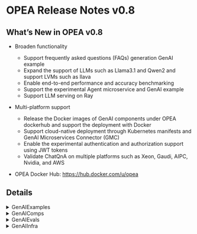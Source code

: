# OPEA Release Notes v0.8
## What’s New in OPEA v0.8

- Broaden functionality
    - Support frequently asked questions (FAQs) generation GenAI example
    - Expand the support of LLMs such as Llama3.1 and Qwen2 and support LVMs such as llava
    - Enable end-to-end performance and accuracy benchmarking
    - Support the experimental Agent microservice and GenAI example
    - Support LLM serving on Ray

- Multi-platform support
    - Release the Docker images of GenAI components under OPEA dockerhub and support the deployment with Docker
    - Support cloud-native deployment through Kubernetes manifests and GenAI Microservices Connector (GMC)
    - Enable the experimental authentication and authorization support using JWT tokens
    - Validate ChatQnA on multiple platforms such as Xeon, Gaudi, AIPC, Nvidia, and AWS

- OPEA Docker Hub: https://hub.docker.com/u/opea

## Details

<details><summary>GenAIExamples</summary> 

- ChatQnA
    - add ChatQnA instructions for AIPC([26d4ff](https://github.com/opea-project/GenAIExamples/commit/26d4ff11ffd323091d80efdd3f65e4c330b68840))
    - Adapt Vllm response format ([034541](https://github.com/opea-project/GenAIExamples/commit/034541404e23ce3927c170237817e98f9323af26))
    - update tgi version([5f52a1](https://github.com/opea-project/GenAIExamples/commit/5f52a10ffef342ef7ab84e9cf7107903d1e578e4))
    - Update README.md([f9312b](https://github.com/opea-project/GenAIExamples/commit/f9312b37137ac087534d5536c767b465bac1b93b))
    - Udpate ChatQnA docker compose for Dataprep Update([335362](https://github.com/opea-project/GenAIExamples/commit/335362ab1191b1bcaa2c3bef06fb559bdd3d3f3f))
    - [Doc] Add valid micro-service details([e878dc](https://github.com/opea-project/GenAIExamples/commit/e878dc131171068d4d48686ed3909363403c6818))
    - Updates for running ChatQnA + Conversational UI on Gaudi([89ddec](https://github.com/opea-project/GenAIExamples/commit/89ddec9b2d473b6c0b427e264e0ed07e5d0045f5))
    - Fix win PC issues([ba6541](https://github.com/opea-project/GenAIExamples/commit/ba65415b78d237d180cf9f3654d72b106b7b8a2e))
    - [Doc]Add ChatQnA Flow Chart([97da49](https://github.com/opea-project/GenAIExamples/commit/97da49f61e9ae4aff6780b1ae52c7f66550f3608))
    - Add guardrails in the ChatQnA pipeline([955159](https://github.com/opea-project/GenAIExamples/commit/9551594164980fea59667f6679c84ba5cadf6410))
    - Fix a minor bug for chatqna in docker-compose([b46ae8](https://github.com/opea-project/GenAIExamples/commit/b46ae8bdcc1abfe04563cffc004a87d2884e111b))
    - Support vLLM/vLLM-on-Ray/Ray Serve for ChatQnA([631d84](https://github.com/opea-project/GenAIExamples/commit/631d841119ee6d3247551ef713ea40041c77d6b6))
    - Added ChatQnA example using Qdrant retriever([c74564](https://github.com/opea-project/GenAIExamples/commit/c745641ba103d9f88af01f871f31384f16d02360))
    - Update TEI version v1.5 for better performance([f4b4ac](https://github.com/opea-project/GenAIExamples/commit/f4b4ac0d3a762805fe2e1f1a09c8311cadc2114d))
    - update ChatQnA upload feature([598484](https://github.com/opea-project/GenAIExamples/commit/5984848bb065917f60324c9a35ce98a1503ef1c1))
    - Add auto truncate for embedding and rerank([8b6094](https://github.com/opea-project/GenAIExamples/commit/8b60948c7b9ab96c4d12dd361b329ff72b2e0e0b))

- Deployment
    - Add Kubernetes manifest files for deploying DocSum([831463](https://github.com/opea-project/GenAIExamples/commit/83146320aa14fbea5fcd795a7b5203be43e32a14))
    - Update Kubernetes manifest files for CodeGen([2f9397](https://github.com/opea-project/GenAIExamples/commit/2f9397e012b7f3443d97f9cca786df5aa6d72437))
    - Add Kubernetes manifest files for deploying CodeTrans([c9548d](https://github.com/opea-project/GenAIExamples/commit/c9548d7921f73ac34b0867969de8ba7fe0c21453))
    - Updated READMEs for kubernetes example pipelines([c37d9c](https://github.com/opea-project/GenAIExamples/commit/c37d9c82b0df8a7a84462bdede93f0425470e4e0))
    - Update all examples yaml files of GMC in GenAIExample([290a74](https://github.com/opea-project/GenAIExamples/commit/290a74fae918da596dbb2d17ab87f828fef95e0d))
    - doc: fix minor issue in GMC doc([d99461](https://github.com/opea-project/GenAIExamples/commit/d9946180a2372652136bd46a21aab308cda31d7e))
    - README for installing 4 worklods using helm chart([6e797f](https://github.com/opea-project/GenAIExamples/commit/6e797fae8923b520147419b87a193ccfb0d1de11))
    - Update Kubernetes manifest files for deploying ChatQnA([665c46](https://github.com/opea-project/GenAIExamples/commit/665c46ffae23b3dc3b4c6c7d6b7693886e913294))
    - Add new example of SearchQnA for GenAIExample([21b7d1](https://github.com/opea-project/GenAIExamples/commit/21b7d11098ca22accf2cd530a051403b95c5b4ba))
    - Add new example of Translation for GenAIExample([d0b028](https://github.com/opea-project/GenAIExamples/commit/d0b028d1997e1842d9cab48585a7f0b55de9b14b))

- Other examples
    - Update reranking microservice dockerfile path ([d7a5b7](https://github.com/opea-project/GenAIExamples/commit/d7a5b751d92b7714a8c3308c64f4a8b473710383))
    - update tgi-gaudi version([3505bd](https://github.com/opea-project/GenAIExamples/commit/3505bd25a4f3494028cde45694f304dba665310b))
    - Refine README of Examples([f73267](https://github.com/opea-project/GenAIExamples/commit/f732674b1ef28e5c2589d3b8e0124ebedaf5d502))
    - Update READMEs([8ad7f3](https://github.com/opea-project/GenAIExamples/commit/8ad7f36fe2007160ba68b0e100f4471c46669afa))
    - [CodeGen] Add codegen flowchart([377dd2](https://github.com/opea-project/GenAIExamples/commit/377dd2fa9eac012b6927abee3ef5f6339549a4eb))
    - update audioqna image name([615f0d](https://github.com/opea-project/GenAIExamples/commit/615f0d25470624534c541161c6e647f78b448af1))
    - add auto-truncate to gaudi tei ([8d4209](https://github.com/opea-project/GenAIExamples/commit/8d4209a01541d078e41174ef13c5f5f9686be282))
    - update visualQnA chinese version([497895](https://github.com/opea-project/GenAIExamples/commit/49789595e5f6f00e96426b2dc5034d0a68c0aea1))
    - Fix Typo for Translation Example([95c13d](https://github.com/opea-project/GenAIExamples/commit/95c13d9558acb85343f2d39fc9ef1d68aacfbb56))
    - FAQGen Megaservice([8c4a25](https://github.com/opea-project/GenAIExamples/commit/8c4a2534c1313a4a20948190489dedcf3c302eea))
    - code-gen-react-ui([1b48e5](https://github.com/opea-project/GenAIExamples/commit/1b48e54a3d2e5ede8c3268c30766fa5182d3486c))
    - added doc sum react-ui([edf0d1](https://github.com/opea-project/GenAIExamples/commit/edf0d14c95c9869b416d07c9af80ace2bc3691cb)) 

- CI/UT
    - frontend failed with unknown timeout issue ([7ebe78](https://github.com/opea-project/GenAIExamples/commit/7ebe781ccb0d0396872c3aa9c195118ca07fc0b3))
    - Adding Chatqna Benchmark Test([11a56e](https://github.com/opea-project/GenAIExamples/commit/11a56e09ef86e88b29662130eba1913d40cb8aba))
    - expand tgi connect timeout([ee0dcb](https://github.com/opea-project/GenAIExamples/commit/ee0dcb3d37ab64c89962fb41fc8b4d4916b05002))
    - Optimize gmc manifest e2e tests([15fc6f](https://github.com/opea-project/GenAIExamples/commit/15fc6f971154f19822ac8d9b168141a381c93114))
    - add docker compose yaml print for test([bb4230](https://github.com/opea-project/GenAIExamples/commit/bb42307af952a8ca8c80dec329d84e1fe94943f3))
    - refactor translation ci test ([b7975e](https://github.com/opea-project/GenAIExamples/commit/b7975e79d8c75899961e5946d8ad0356065f20c5))
    - refactor searchqna ci test([ecf333](https://github.com/opea-project/GenAIExamples/commit/ecf33388359a9bc20ff63676f169cc4d8129b1e7))
    - Translate UT for UI([284d85](https://github.com/opea-project/GenAIExamples/commit/284d855bf410e5194c84523450397f0eb70ad0ee))
    - enhancement the codetrans e2e test([450efc](https://github.com/opea-project/GenAIExamples/commit/450efcc139f26268b31a456db3f17024a37f896f))
    - allow gmc e2e workflow to get secrets([f45f50](https://github.com/opea-project/GenAIExamples/commit/f45f508847823f3f6a1831d1a402932294b2a287))
    - add checkout ref in gmc e2e workflow([62ae64](https://github.com/opea-project/GenAIExamples/commit/62ae64f13c8127cd7afd7d58d06c6cf9c51fafbf))
    - SearchQnA UT([268d58](https://github.com/opea-project/GenAIExamples/commit/268d58d4a971d7d8340e72caf90a4fc14650612d))
</details>

<details><summary>GenAIComps</summary> 
- Cores
    - Support https for microservice([2d6772](https://github.com/opea-project/GenAIComps/commit/2d6772456fb24cd344fc25e3eb4591d1a42eda71))
    - Enlarge megaservice request timeout for supporting high concurrency([876ca5](https://github.com/opea-project/GenAIComps/commit/876ca5080b47bfb9ea484f916561f2c68e3d37a0)) 
    - Add dynamic DAG([f2995a](https://github.com/opea-project/GenAIComps/commit/f2995ab5f55c8917b865a405fb9ffe99b70ff86d)) 

- LLM
    - optional vllm microservice container build([963755](https://github.com/opea-project/GenAIComps/commit/9637553da6da07988df5d9007d9a736fe0ca4c47))
    - refine vllm instruction([6e2c28](https://github.com/opea-project/GenAIComps/commit/6e2c28b17850964e5c07d5f418211722a9b09212))
    - Introduce 'entrypoint.sh' for some Containers([9ecc5c](https://github.com/opea-project/GenAIComps/commit/9ecc5c3b02bae88e148bfecafdd24be995d6b4c3))
    - Support llamaindex for retrieval microservice and remove langchain([61795f](https://github.com/opea-project/GenAIComps/commit/61795fd46a5c3047a3f08517b73cad52100396c8))
    - update tgi with text-generation-inference:2.1.0([f23694](https://github.com/opea-project/GenAIComps/commit/f236949f62e26695ff0f6e7d4fbce8441fb2d8e4))
    - fix requirements([f4b029](https://github.com/opea-project/GenAIComps/commit/f4b029805a310ce5bd4b0f03a9439ede149cb3ab)) 
    - Add vLLM on Ray microservice([ec3b2e](https://github.com/opea-project/GenAIComps/commit/ec3b2e841f23d1ee5dc4d89a57d34e51cf5a5909))
    - Update code/readme/UT for Ray Serve and VLLM([dd939c](https://github.com/opea-project/GenAIComps/commit/dd939c554add6a86577e50fc46ac93a7429ab6d9))
    - Allow the Ollama microservice to be configurable with different models([2458e2](https://github.com/opea-project/GenAIComps/commit/2458e2f1ec7f7e383429a54047814347e18c363d))
    - LLM performance optimization and code refine([6e31df](https://github.com/opea-project/GenAIComps/commit/6e31df2f0503eb075472ef5cd9cfc0f81112d804))

- DataPrep
    - Support get/delete file in Dataprep Microservice([5d0842](https://github.com/opea-project/GenAIComps/commit/5d08426c82f999d8a5b58fda042fa610473b0c9c))
    - Dataprep | PGVector : Added support for new changes in utils.py([54eb7a](https://github.com/opea-project/GenAIComps/commit/54eb7aba5b5a46f6bf9602254e1b331b58109c24))
    - Enhance the dataprep microservice by adding separators([ef97c2](https://github.com/opea-project/GenAIComps/commit/ef97c24792bd5711b5e5a000eafcd7fabcfc914b))
    - freeze python-bidi==0.4.2 for dataprep/redis([b4012f](https://github.com/opea-project/GenAIComps/commit/b4012f610960514b6351dc94bdc346675e57b356))
    - Support delete data for Redis vector db([967fdd](https://github.com/opea-project/GenAIComps/commit/967fdd2f27fe1e7c99c6e6c28161c8f0f3bf2436)) 

- Other Components
    - Remove ingest in Retriever MS([d25d2c](https://github.com/opea-project/GenAIComps/commit/d25d2c4ec3146bcba26b8db3fc7fe4adeafff748))
    - Qdrant retriever microservice([9b658f](https://github.com/opea-project/GenAIComps/commit/9b658f4f8b83575c9acc8c9f4f24db2c0a5bf52f))
    - update milvus service for dataprep and retriever([d7cdab](https://github.com/opea-project/GenAIComps/commit/d7cdab96744a0a1c914b9acd9a2515a29c1ed997))
    - Architecture specific args for a few containers([1dd7d4](https://github.com/opea-project/GenAIComps/commit/1dd7d41b4daaa8cb567b50143c5cd4b5119d6f4b))
    - Update driver compatible image([1d4664](https://github.com/opea-project/GenAIComps/commit/1d4664bc20793e41e83d4cb10869f0072e7506f3))
    - Fix Llama-Guard-2 issue([6b091c](https://github.com/opea-project/GenAIComps/commit/6b091c657228fcbc14824cd672ecbae4e4d487b6))
    - embeddings: adaptive detect embedding model arguments in mosec([f164f0](https://github.com/opea-project/GenAIComps/commit/f164f0d7768c7f2463e11679785b9c7d7e93a19c))
    - Architecture specific args for langchain guardrails([5e232a](https://github.com/opea-project/GenAIComps/commit/5e232a9ac2adc8296e6503f6f7b26cc3a5ea5602))
    - fix requirements install issue for reranks/fastrag([94e807](https://github.com/opea-project/GenAIComps/commit/94e807bbf15a9677209f8d28d0cc3251adfc75cc))
    - Update to remove warnings when building Dockerfiles([3e5dd0](https://github.com/opea-project/GenAIComps/commit/3e5dd0151699880f579ffddaa76293ede06cad2a))
    - Initiate Agent component([c3f6b2](https://github.com/opea-project/GenAIComps/commit/c3f6b2ebb75f6e6995e8b39adebe73051810856f))
    - Add FAQGen gateway in core to support FAQGen Example([9c90eb](https://github.com/opea-project/GenAIComps/commit/9c90ebf573621e894fa368848a79550701a338a6))
    - Prompt registry([f5a548](https://github.com/opea-project/GenAIComps/commit/f5a5489b0a42d01259f39b9016ea68429d2271e9))
    - Chat History microservice for chat data persistence([30d95b](https://github.com/opea-project/GenAIComps/commit/30d95b73dd20e1800e684bf7417a97b4e4cdc4df))
    - align asr output and llm input without using orchestrator([64e042](https://github.com/opea-project/GenAIComps/commit/64e042146f4a7ea40e70a7fc5431d7f32e8ee02c))
    - doc: add missing in README.md codeblock([2792e2](https://github.com/opea-project/GenAIComps/commit/2792e28334760d94908aa521be1bedcec8848ad3))
    - Prompt registry([f5a548](https://github.com/opea-project/GenAIComps/commit/f5a5489b0a42d01259f39b9016ea68429d2271e9))
    - Chat History microservice for chat data persistence([30d95b](https://github.com/opea-project/GenAIComps/commit/30d95b73dd20e1800e684bf7417a97b4e4cdc4df))
    - align asr output and llm input without using orchestrator([64e042](https://github.com/opea-project/GenAIComps/commit/64e042146f4a7ea40e70a7fc5431d7f32e8ee02c))

- CI/UT
    - fix duplicate ci test([33f37c](https://github.com/opea-project/GenAIComps/commit/33f37cebd4bba515b21203f94af2616faade2baa))
    - build and push new docker images into registry([80da5a](https://github.com/opea-project/GenAIComps/commit/80da5a86abafeceaf196bacc17e3922dd3173be8))
    - update image build for gaudi([fe3d22](https://github.com/opea-project/GenAIComps/commit/fe3d22acabdee2fbf72ced0fae3832e7ca1fa3e4))
    - add guardrails ut([556030](https://github.com/opea-project/GenAIComps/commit/55603000eba4823678b3e79623186fa591a2f06f))
</details>

<details><summary>GenAIEvals</summary> 
- Update lm-eval to 0.4.3([89c825](https://github.com/opea-project/GenAIEval/commit/89c8255f3f41a545ace25c61db3160cbece3047f))
- add toxicity/bias/hallucination metrics([48015a](https://github.com/opea-project/GenAIEval/commit/48015a1cb0c200aa1e7929367acd68d971ae544c))
- Support stress benchmark test([59cb27](https://github.com/opea-project/GenAIEval/commit/59cb275ca870bc1ff4514a1e3b8c67ca9e48c71e)) 
- add rag related metrics([83ad9c](https://github.com/opea-project/GenAIEval/commit/83ad9c1eddde42b11be82b745f4d217af3acccfa))
- Added CRUD Chinese benchmark example([9cc6ca](https://github.com/opea-project/GenAIEval/commit/9cc6ca611e4d00e2e6f4d441cb171896c8ab0f23))
- Add MultiHop English benchmark accuracy([8aa1e6](https://github.com/opea-project/GenAIEval/commit/8aa1e6ed81f8209db03f653f0579215d36d24af3))
</details>

<details><summary>GenAIInfra</summary> 
- GMC
    - enable image build on push for gmc([f8a295](https://github.com/opea-project/GenAIInfra/commit/f8a2954a3b1557190bdf1e90271f4a110ff91fb3))
    - Revise workflow to support gmc running in kind([a2dc96](https://github.com/opea-project/GenAIInfra/commit/a2dc9610664025ab8447da2d9baa83226c483296))
    - enable GMC system installation on push([af2d0f](https://github.com/opea-project/GenAIInfra/commit/af2d0f522c726b8c892e6c8c7b1f984737ec5c10))
    - Enhance the switch mode for GMC router service required([f96b0e](https://github.com/opea-project/GenAIInfra/commit/f96b0e537ff2afcfcab184aa167c07df5955045f))
    - Optimize GMC e2e scripts([27a062](https://github.com/opea-project/GenAIInfra/commit/27a0627b41402b718ec15e29d13475a1505eb726))
    - Optimize app namesapces and fix some typos in gmc e2e test([9c97fa](https://github.com/opea-project/GenAIInfra/commit/9c97fad977450ceeae0b2c4c1bf52593ea298707))
    - add GMC into README([b25c0b](https://github.com/opea-project/GenAIInfra/commit/b25c0bb01e29b1cc02cd1c6c0604fc03d793e786))
    - gmc: add authN & authZ support on fake JWT token([3756cf](https://github.com/opea-project/GenAIInfra/commit/3756cf8bc0d7494562db61f8913ea51a663ce7db))
    - GMC: adopt new common/menifests([b18531](https://github.com/opea-project/GenAIInfra/commit/b185311a4ea6a799968b752d0955368a0ec9653a))
    - add new example of searchQnA on both xeon and gaudi([883c8d](https://github.com/opea-project/GenAIInfra/commit/883c8da01508239354c0ba1320a57d0e64a1dec2))
    - support switch mode in GMC for MI6 team([d11aeb](https://github.com/opea-project/GenAIInfra/commit/d11aebb028313c12fe4f25d9f617b061c0dda57f))
    - add translation example into GMC([6235a9](https://github.com/opea-project/GenAIInfra/commit/6235a9ff561f1378b10dc19a80d9fde1cc77fbc5))
    - gmc: add authN & authZ support on keycloak([3d139b](https://github.com/opea-project/GenAIInfra/commit/3d139b53f83d44eab985e902fc8699f87a21413b))
    - GMC: Support new component([4c5a51](https://github.com/opea-project/GenAIInfra/commit/4c5a51a0e536b7ff58ff0112cdc8310395e5d391))
    - GMC: update README([d57b94](https://github.com/opea-project/GenAIInfra/commit/d57b94b19c5c432bc3154bb11d2b7edcde3603a1))

- HelmChart
    - Helm chart: change default global.modelUseHostPath value([8ffc3b](https://github.com/opea-project/GenAIInfra/commit/8ffc3bc258c816aa01a83059ef908d7a0d0d6ee4))
    - Helm chart: Add readOnlyRootFilesystem to securityContext([9367a9](https://github.com/opea-project/GenAIInfra/commit/9367a9ce96c9e89098408e0c9078368571c38ef2))
    - Update chatqna with additional dependencies([009c96](https://github.com/opea-project/GenAIInfra/commit/009c960a9cdb28a9a8fb22f15b470a97e53a1bdf))
    - Update codegen with additional dependencies([d41dd2](https://github.com/opea-project/GenAIInfra/commit/d41dd27b49b733e76b2e41cc6a25bc2b2ab942eb))
    - Make endpoints configurable by user([486023](https://github.com/opea-project/GenAIInfra/commit/4860235e1774982ed5b827cbb36b4b3b8639f9fb))
    - Add data prep component([384931](https://github.com/opea-project/GenAIInfra/commit/384931799641c5e0faa89b080426b95ea55d1263))
    - The microservice port number is not configurable([fbaa6a](https://github.com/opea-project/GenAIInfra/commit/fbaa6aba1cf7d6167ffdcb465a57da05bce26b3e))
    - Add MAX_INPUT_TOKENS to tgi([2fcbb0](https://github.com/opea-project/GenAIInfra/commit/2fcbb0d563d04ac8e21df14ecd2c9c05db72c1af))
    - Add script to generate yaml files from helm-charts([6bfe31](https://github.com/opea-project/GenAIInfra/commit/6bfe31528f6be24e5922dfcc6aea0ad18fd61869))
    - helm: support adding extra env from external configmap([7dabdf](https://github.com/opea-project/GenAIInfra/commit/7dabdf0b378f710e41fadf1fd4ef47b69bee2326))
    - helm: expose dataprep configurable items into value file([83fc1a](https://github.com/opea-project/GenAIInfra/commit/83fc1a0b6af09ea64466e61d742d09b03eea82c5))
    - Helm: upgrade version to 0.8.0([b3cbde](https://github.com/opea-project/GenAIInfra/commit/b3cbde027932f530eed13393df3beae2d8e2febb))
    - Add whisper and asr components([9def61](https://github.com/opea-project/GenAIInfra/commit/9def61adc506ec61faeed1769ebaed0e3ef9ee95))
    - Add tts and speecht5 components helm chart([9d1465](https://github.com/opea-project/GenAIInfra/commit/9d146529a2f000f169308358a3d724861078d320))
    - Update the script to generate comp manifest([ab53e9](https://github.com/opea-project/GenAIInfra/commit/ab53e952965fc670694ee2ae91b76d0e34cc8bae))
    - helm: remove unused Probes([c1cff5](https://github.com/opea-project/GenAIInfra/commit/c1cff5fe3c93262b600641694929349f59b86405))
    - helm: Add tei-gaudi support([a456bf](https://github.com/opea-project/GenAIInfra/commit/a456bfb393f9428c17441ba3da1b1ad99a65d213))
    - helm redis-vector-db: Add missings in value file([9e15ef](https://github.com/opea-project/GenAIInfra/commit/9e15ef1c523592e58f4e1f8e2a5d0029997c13a6))
    - helm: Use empty string instead of null in value files([6151ac](https://github.com/opea-project/GenAIInfra/commit/6151ac7ccc53cd41e2e3ca43a5c6a7369eceaa1b))
    - Add component k8s manifest files([68483c](https://github.com/opea-project/GenAIInfra/commit/68483c5dbb0365fbad3b34792313d511e7ef898d))
    - Add helm test for chart redis-vector-db([236381](https://github.com/opea-project/GenAIInfra/commit/23638193f2819b513dbc8fb1c055cfa45b809e5a))
    - Add helm test for chart tgi([9b5def](https://github.com/opea-project/GenAIInfra/commit/9b5def0c26ae97a4c8a6e52a42c44917e9d79352))
    - Add helm test for chart tei([f5c7fa](https://github.com/opea-project/GenAIInfra/commit/f5c7fafd1bbea8f64663283e5131d8334fe4aec5))
    - Add helm test for chart teirerank([00532a](https://github.com/opea-project/GenAIInfra/commit/00532a51b8e1dff47e89a144814ac92627d8b01f))
    - helm test: Make curl fail if http_status > 400 returned([92c4b5](https://github.com/opea-project/GenAIInfra/commit/92c4b5e21209caaeb288adad076e59acefaf411a))
    - Add helm test for chart embedding-usvc([a98561](https://github.com/opea-project/GenAIInfra/commit/a98561f9c817fa52a99742ee1ab1ac267a650d2f))
    - Add helm test for chart llm-uservice([f4f3ea](https://github.com/opea-project/GenAIInfra/commit/f4f3ea0e58bd09cbd45cb7267c989fa665171d21))
    - Add helm test for chart reranking-usvc([397208](https://github.com/opea-project/GenAIInfra/commit/397208985ba90ff71ec4eeaa0d3ca8f4187c6218))
    - Add helm test for chart retriever-usvc([6db408](https://github.com/opea-project/GenAIInfra/commit/6db408ab719846fe370c557ca1cc88d4cbe0fc18))
    - helm: Support automatically install dependency charts([dc90a5](https://github.com/opea-project/GenAIInfra/commit/dc90a59803fb1e7730af96b0df09ef8d0a3950ce))
    - helm: support remove helm dependency([fbdb1d](https://github.com/opea-project/GenAIInfra/commit/fbdb1da9bb40b810eb6615685883445c1c952f29))
    - helm: upgrade tgi chart([c3a1c1](https://github.com/opea-project/GenAIInfra/commit/c3a1c1a093f0f523ab92a8d714cb03730a8c3d3f))
    - helm/manifest: update tei config for tei-gaudi([88b3c1](https://github.com/opea-project/GenAIInfra/commit/88b3c108e5b5e3bfb6d9346ce2863b69f70cc2f1))
    - Add CodeTrans helm chart([5b05f9](https://github.com/opea-project/GenAIInfra/commit/5b05f9572879b0d9b939f0fbd2cd1eddc07fdb05))
    - helm: Update chatqna to latest([7ff03b](https://github.com/opea-project/GenAIInfra/commit/7ff03b5593434b5571e683d52c8a22ab6764a461))
    - Add DocSum helm chart([b56116](https://github.com/opea-project/GenAIInfra/commit/b5611662df4109fd17dcf769c1684a5e01317f56))
    - Add docsum support for helm test([f6354b](https://github.com/opea-project/GenAIInfra/commit/f6354b96f6ec3ac4968b4f9f1eb029762fe5e1c0))
    - helm: Update codegen to latest([419e5b](https://github.com/opea-project/GenAIInfra/commit/419e5bfc857095bbcea56747e3f4feefc6d81311))
    - Fix codegen helm chart readme([b4b28e](https://github.com/opea-project/GenAIInfra/commit/b4b28e98929c37dc44baaa3fd969e598b3c13836))
    - Disable runAsRoot for speecht5 and whisper([aeef78](https://github.com/opea-project/GenAIInfra/commit/aeef78254ce2a85779b6ff13fb14fcdd5bb0af52))
    - Use upstream tei-gaudi image([e4d3ff](https://github.com/opea-project/GenAIInfra/commit/e4d3ff6c13f210872dfc4ddc788fa735eac2b44b))

- Others
    - Enhancement the e2e test for GenAIInfra for fixing some bugs([602af5](https://github.com/opea-project/GenAIInfra/commit/602af53742900630a34a4eed9f37980483aa21b3))
    - Fix bugs for router on handling response from pipeline microservices([ef47f9](https://github.com/opea-project/GenAIInfra/commit/ef47f9db525c16b54d493549b8372946988fce2a))
    - improve the examples of codegen and codetrans e2e test([07494c](https://github.com/opea-project/GenAIInfra/commit/07494c0e6ba09030cc8ea464ef783c983b9d5cf7))
    - Remove the dependencies of common microservices([f6dd87](https://github.com/opea-project/GenAIInfra/commit/f6dd87baf8d569db519e69661ae0d2cdd466fa69))
    - Add scripts for KubeRay and Ray Cluster([7d3d13](https://github.com/opea-project/GenAIInfra/commit/7d3d13f51f2cfed7be1e92f13f12ef2ff478e1f7))
    - Enable CI for common components([9e27a0](https://github.com/opea-project/GenAIInfra/commit/9e27a0d424cb3eacbf2cde636426e644ae739212))
    - Disable common component test([e1cd50](https://github.com/opea-project/GenAIInfra/commit/e1cd50269eebc010bd5f5043a1b4bc8c62a53231))
    - CI for common: avoid false error in helm test result([876b7a](https://github.com/opea-project/GenAIInfra/commit/876b7a4142e2e1e7a25f25ac279f043c844f1687))
    - Add the init input for pipeline to keep the parameter information([e25a1f](https://github.com/opea-project/GenAIInfra/commit/e25a1f86e85c452243aacf90a67e47777caf4703))
    - Adjust CI gaudi version([d75d8f](https://github.com/opea-project/GenAIInfra/commit/d75d8f2e1c356ca26fa09a2e9911de3aff87aa27))
    - Fix CHART_MOUNT and HFTOKEN for CI([10b908](https://github.com/opea-project/GenAIInfra/commit/10b908abf3b728c9652302efcb071bdc7f8e6426))
    - Change tgi tag because gaudi driver is upgraded to 1.16.1 ([6796ef](https://github.com/opea-project/GenAIInfra/commit/6796ef2560645c59cdf7b09af9a2d8aa0cb0d5a5))
    - update README for new manifests([ec32bf](https://github.com/opea-project/GenAIInfra/commit/ec32bf04459fdbb4c8f99ebd1bac3216ad2e5283))
    - support multiple router service in one namespace([0ac732](https://github.com/opea-project/GenAIInfra/commit/0ac73213b501fb5949a5ac8bf7f52d5a4acef580)) 
    - improve workflow trigger conditions to be more precise([ab5c8d](https://github.com/opea-project/GenAIInfra/commit/ab5c8d8c07d8f8353315b7ebaf1eb745bf7b28e5))
    - remove unnecessary component DocSumGaudi which would cause error([9b973a](https://github.com/opea-project/GenAIInfra/commit/9b973aceb25c307f2c7692c9364ebac9040b9a5d))
    - remove chart_test scripts and add script to dump pod status([88caf0](https://github.com/opea-project/GenAIInfra/commit/88caf0df947866ffe609cf60805282970f887429))
</details>
